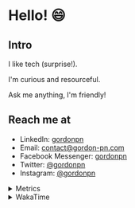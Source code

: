 # Hello! 😄

## Intro

I like tech (surprise!).

I'm curious and resourceful.

Ask me anything, I'm friendly!

## Reach me at

- LinkedIn: [gordonpn](https://www.linkedin.com/in/gordonpn/)
- Email: [contact@gordon-pn.com](mailto:contact@gordon-pn.com)
- Facebook Messenger: [gordonpn](https://www.messenger.com/t/Gordonpn)
- Twitter: [@gordonpn](https://twitter.com/Gordonpn)
- Instagram: [@gordonpn](https://www.instagram.com/gordonpn/)

<details>
  <summary>Metrics</summary>

  <img align="center" src="https://github.com/gordonpn/gordonpn/blob/master/github-metrics.svg" alt="GitHub Metrics">

</details>

<details>
  <summary>WakaTime</summary>

  <!--START_SECTION:waka-->
![Code Time](http://img.shields.io/badge/Code%20Time-176%20hrs%2042%20mins-blue)

![Profile Views](http://img.shields.io/badge/Profile%20Views-1-blue)

**🐱 My GitHub Data** 

> 🏆 316 Contributions in the Year 2022
 > 
> 📦 132.2 kB Used in GitHub's Storage 
 > 
> 🚫 Not Opted to Hire
 > 
> 📜 32 Public Repositories 
 > 
> 🔑 16 Private Repositories  
 > 
**I'm an Early 🐤** 

```text
🌞 Morning    182 commits    █████░░░░░░░░░░░░░░░░░░░░   19.93% 
🌆 Daytime    350 commits    █████████░░░░░░░░░░░░░░░░   38.34% 
🌃 Evening    353 commits    █████████░░░░░░░░░░░░░░░░   38.66% 
🌙 Night      28 commits     ░░░░░░░░░░░░░░░░░░░░░░░░░   3.07%

```
📅 **I'm Most Productive on Wednesday** 

```text
Monday       159 commits    ████░░░░░░░░░░░░░░░░░░░░░   17.42% 
Tuesday      133 commits    ███░░░░░░░░░░░░░░░░░░░░░░   14.57% 
Wednesday    175 commits    ████░░░░░░░░░░░░░░░░░░░░░   19.17% 
Thursday     121 commits    ███░░░░░░░░░░░░░░░░░░░░░░   13.25% 
Friday       134 commits    ███░░░░░░░░░░░░░░░░░░░░░░   14.68% 
Saturday     69 commits     ██░░░░░░░░░░░░░░░░░░░░░░░   7.56% 
Sunday       122 commits    ███░░░░░░░░░░░░░░░░░░░░░░   13.36%

```


📊 **This Week I Spent My Time On** 

```text
⌚︎ Time Zone: America/Toronto

💬 Programming Languages: 
Python                   8 hrs 21 mins       ███████████░░░░░░░░░░░░░░   46.5% 
Other                    2 hrs 44 mins       ███░░░░░░░░░░░░░░░░░░░░░░   15.3% 
YAML                     2 hrs 3 mins        ██░░░░░░░░░░░░░░░░░░░░░░░   11.42% 
Docker                   1 hr 46 mins        ██░░░░░░░░░░░░░░░░░░░░░░░   9.88% 
Bash                     1 hr 34 mins        ██░░░░░░░░░░░░░░░░░░░░░░░   8.79%

🔥 Editors: 
VS Code                  17 hrs 58 mins      █████████████████████████   100.0%

🐱‍💻 Projects: 
maplelegends-vote-reminde14 hrs 10 mins      ███████████████████░░░░░░   78.88% 
server-services-configs  2 hrs 42 mins       ███░░░░░░░░░░░░░░░░░░░░░░   15.03% 
dotfiles                 1 hr 5 mins         █░░░░░░░░░░░░░░░░░░░░░░░░   6.1%

💻 Operating System: 
Mac                      17 hrs 58 mins      █████████████████████████   100.0%

```

**I Mostly Code in JavaScript** 

```text
JavaScript               10 repos            ████░░░░░░░░░░░░░░░░░░░░░   18.52% 
Java                     10 repos            ████░░░░░░░░░░░░░░░░░░░░░   18.52% 
Python                   7 repos             ███░░░░░░░░░░░░░░░░░░░░░░   12.96% 
Ruby                     4 repos             █░░░░░░░░░░░░░░░░░░░░░░░░   7.41% 
TypeScript               4 repos             █░░░░░░░░░░░░░░░░░░░░░░░░   7.41%

```


**Timeline**

![Chart not found](https://raw.githubusercontent.com/gordonpn/gordonpn/master/charts/bar_graph.png) 


 Last Updated on 24/06/2022 04:44:31 UTC
<!--END_SECTION:waka-->
</details>
